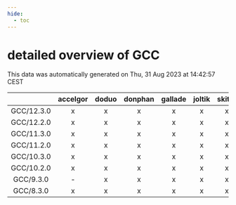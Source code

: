 ```yaml
---
hide:
  - toc
---
```


detailed overview of GCC
========================


This data was automatically generated on Thu, 31 Aug 2023 at 14:42:57 CEST  

| |accelgor|doduo|donphan|gallade|joltik|skitty|swalot|victini|
| :---: | :---: | :---: | :---: | :---: | :---: | :---: | :---: | :---: |
|GCC/12.3.0|x|x|x|x|x|x|x|x|
|GCC/12.2.0|x|x|x|x|x|x|x|x|
|GCC/11.3.0|x|x|x|x|x|x|x|x|
|GCC/11.2.0|x|x|x|x|x|x|x|x|
|GCC/10.3.0|x|x|x|x|x|x|x|x|
|GCC/10.2.0|x|x|x|x|x|x|x|x|
|GCC/9.3.0|-|x|x|x|x|x|x|x|
|GCC/8.3.0|x|x|x|x|x|x|x|x|
